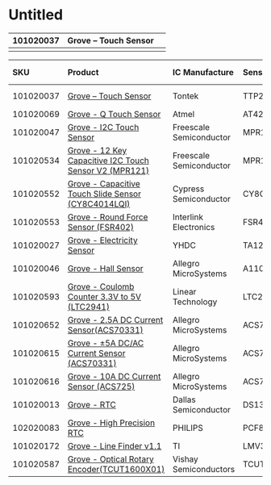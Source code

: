 # Untitled

| 101020037 | Grove – Touch Sensor |  |
| :--- | :--- | :--- |
|  |  |  |

| SKU | Product | IC Manufacture | Sensor /IC | Measurable Range | Response time | Interface | OUTPUT | Interface | Operating Voltage |
| :--- | :--- | :--- | :--- | :--- | :--- | :--- | :--- | :--- | :--- |
| 101020037 | [Grove – Touch Sensor](https://www.seeedstudio.com/Grove-Touch-Sensor.html) | Tontek | TTP223-BA6 | / | 60 - 220ms | GPIO | Digital | Digital | 3.3/5V |
| 101020069 | [Grove - Q Touch Sensor](https://www.seeedstudio.com/Grove-Q-Touch-Sensor-p-1854.html) | Atmel | AT42QT1070 | / | 8ms | I2C | Digital | I2C | 3.3/5V |
| 101020047 | [Grove - I2C Touch Sensor](https://www.seeedstudio.com/Grove-I2C-Touch-Sensor-p-840.html) | Freescale Semiconductor | MPR121 | / | / | I2C | Digital | I2C | 3.3/5V |
| 101020534 | [Grove - 12 Key Capacitive I2C Touch Sensor V2 \(MPR121\)](https://www.seeedstudio.com/Grove-12-Key-Capacitive-I2C-Touch-Sensor-V2-MPR121-p-3141.html) | Freescale Semiconductor | MPR121 | 10 pF to over 2000 pF | / | I2C | Digital | I2C | 3.3/5V |
| 101020552 | [Grove - Capacitive Touch Slide Sensor \(CY8C4014LQI\)](https://www.seeedstudio.com/Grove-Capacitive-Touch-Slider-Sensor-CY8C4014LQI-p-3183.html) | Cypress Semiconductor | CY8C4014LQI | 5 pF to 45 pF | 90-110ns | I2C | Digital | I2C | 3.3/5V |
| 101020553 | [Grove - Round Force Sensor \(FSR402\)](https://www.seeedstudio.com/Grove-Round-Force-Sensor-FSR40-p-3110.html) | Interlink Electronics | FSR402 | 0.2N--20N | &lt;3 μs | GPIO | Digital | Analog | 3.3/5V |
| 101020027 | [Grove - Electricity Sensor](https://www.seeedstudio.com/Grove-Electricity-Sensor-p-777.html) | YHDC | TA12-200 | up to 5A | / | GPIO | Analog | Analog | 3.3/5V |
| 101020046 | [Grove - Hall Sensor](https://www.seeedstudio.com/Grove-Hall-Sensor-p-965.html) | Allegro MicroSystems | A1101 | / | / | GPIO | Digital | Digital | 3.3/5V |
| 101020593 | [Grove - Coulomb Counter 3.3V to 5V \(LTC2941\)](https://www.seeedstudio.com/Grove-Coulomb-Counter-3-3V-to-5V-LTC2941-p-3215.html) | Linear Technology | LTC2941 | n ±50mV | / | I2C |  | I2C | 3.3/5V |
| 101020652 | [Grove - 2.5A DC Current Sensor\(ACS70331\)](https://www.seeedstudio.com/Grove-2-5A-DC-Current-Sensor-ACS70331-p-2929.html) | Allegro MicroSystems | ACS70331 | 0 – 2.5A | &lt;550 ns | GPIO | Analog | Analog | 3.3/5V |
| 101020615 | [Grove - ±5A DC/AC Current Sensor \(ACS70331\)](https://www.seeedstudio.com/Grove-5A-DC-AC-Current-Sensor-ACS70331-p-2928.html) | Allegro MicroSystems | ACS70331 | 0 – 5A | &lt;550 ns | GPIO | Analog | Analog | 3.3/5V |
| 101020616 | [Grove - 10A DC Current Sensor \(ACS725\)](https://www.seeedstudio.com/Grove-10A-DC-Current-Sensor-ACS725-p-2927.html) | Allegro MicroSystems | ACS725 | 0 – 10A | / | GPIO | Analog | Analog | 3.3/5V |
| 101020013 | [Grove - RTC](https://www.seeedstudio.com/Grove-RTC.html) | Dallas Semiconductor | DS1307 | / | / | I2C | Digital | I2C | 3.3/5V |
| 102020083 | [Grove - High Precision RTC](https://www.seeedstudio.com/Grove-High-Precision-RTC.html) | PHILIPS | PCF85063TP | / | / | I2C | Digital | I2C | 3.3/5V |
| 101020172 | [Grove - Line Finder v1.1](https://www.seeedstudio.com/Grove-Line-Finder-v1-1.html) | TI | LMV358ID | / | / | GPIO | Digital | Digital | 5V |
| 101020587 | [Grove - Optical Rotary Encoder\(TCUT1600X01\)](https://www.seeedstudio.com/Grove-Optical-Rotary-Encoder-TCUT1600X01-p-3142.html) | Vishay Semiconductors | TCUT1600X01 | / | / | GPIO | Digital | Digital | 3.3/5V |

